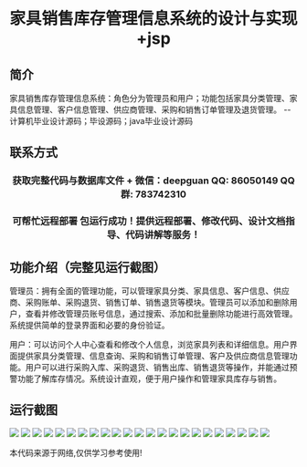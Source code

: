 <p><h1 align="center">家具销售库存管理信息系统的设计与实现+jsp</h1></p>

## 简介
家具销售库存管理信息系统：角色分为管理员和用户；功能包括家具分类管理、家具信息管理、客户信息管理、供应商管理、采购和销售订单管理及退货管理。    --计算机毕业设计源码；毕设源码；java毕业设计源码


## 联系方式
<p><h3 align="center">获取完整代码与数据库文件 + 微信：deepguan QQ: 86050149 QQ群: 783742310</h3></p>
<p><h3 align="center">可帮忙远程部署 包运行成功！提供远程部署、修改代码、设计文档指导、代码讲解等服务！</h3></p>

## 功能介绍（完整见运行截图）
管理员：拥有全面的管理功能，可以管理家具分类、家具信息、客户信息、供应商、采购账单、采购退货、销售订单、销售退货等模块。管理员可以添加和删除用户，查看并修改管理员账号信息，通过搜索、添加和批量删除功能进行高效管理。系统提供简单的登录界面和必要的身份验证。

用户：可以访问个人中心查看和修改个人信息，浏览家具列表和详细信息。用户界面提供家具分类管理、信息查询、采购和销售订单管理、客户及供应商信息管理功能。用户可以进行采购入库、采购退货、销售出库、销售退货等操作，并能通过预警功能了解库存情况。系统设计直观，便于用户操作和管理家具库存与销售。


## 运行截图
![](img/001.jpg)
![](img/002.jpg)
![](img/003.jpg)
![](img/004.jpg)
![](img/005.jpg)
![](img/006.jpg)
![](img/007.jpg)
![](img/008.jpg)
![](img/009.jpg)
![](img/010.jpg)
![](img/011.jpg)
![](img/012.jpg)
![](img/013.jpg)
![](img/014.jpg)
![](img/015.jpg)
![](img/016.jpg)
![](img/017.jpg)
![](img/018.jpg)
![](img/019.jpg)
![](img/020.jpg)
![](img/021.jpg)
![](img/022.jpg)
![](img/023.jpg)

<p>本代码来源于网络,仅供学习参考使用!</p>
